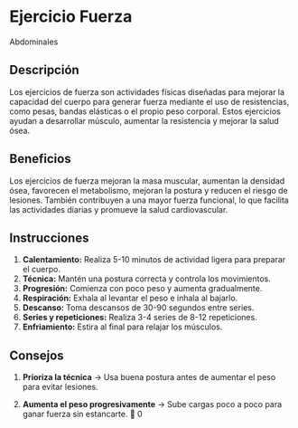 # Ejercicio Fuerza
Abdominales
## Descripción
Los ejercicios de fuerza son actividades físicas diseñadas para mejorar la capacidad del cuerpo para generar fuerza mediante el uso de resistencias, como pesas, bandas elásticas o el propio peso corporal. Estos ejercicios ayudan a desarrollar músculo, aumentar la resistencia y mejorar la salud ósea.
## Beneficios
Los ejercicios de fuerza mejoran la masa muscular, aumentan la densidad ósea, favorecen el metabolismo, mejoran la postura y reducen el riesgo de lesiones. También contribuyen a una mayor fuerza funcional, lo que facilita las actividades diarias y promueve la salud cardiovascular.
## Instrucciones
1. **Calentamiento:** Realiza 5-10 minutos de actividad ligera para preparar el cuerpo.
2. **Técnica:** Mantén una postura correcta y controla los movimientos.
3. **Progresión:** Comienza con poco peso y aumenta gradualmente.
4. **Respiración:** Exhala al levantar el peso e inhala al bajarlo.
5. **Descanso:** Toma descansos de 30-90 segundos entre series.
6. **Series y repeticiones:** Realiza 3-4 series de 8-12 repeticiones.
7. **Enfriamiento:** Estira al final para relajar los músculos. 
## Consejos
1. **Prioriza la técnica** → Usa buena postura antes de aumentar el peso para evitar lesiones.  

2. **Aumenta el peso progresivamente** → Sube cargas poco a poco para ganar fuerza sin estancarte. 💪
0
